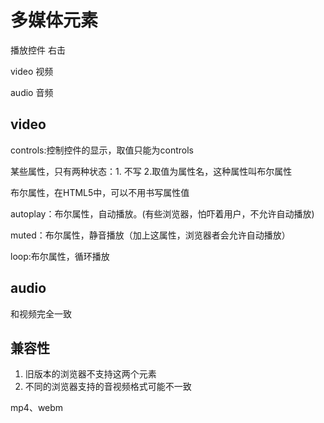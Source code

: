 # 多媒体元素

播放控件 右击

video 视频

audio 音频

## video

controls:控制控件的显示，取值只能为controls

某些属性，只有两种状态：1. 不写 2.取值为属性名，这种属性叫布尔属性

布尔属性，在HTML5中，可以不用书写属性值

autoplay：布尔属性，自动播放。(有些浏览器，怕吓着用户，不允许自动播放)

muted：布尔属性，静音播放（加上这属性，浏览器者会允许自动播放）

loop:布尔属性，循环播放

## audio

和视频完全一致

## 兼容性

1. 旧版本的浏览器不支持这两个元素
2. 不同的浏览器支持的音视频格式可能不一致

mp4、webm